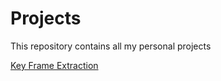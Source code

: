 # Projects
This repository contains all my personal projects

[Key Frame Extraction](https://nbviewer.jupyter.org/github/ChanchalKumarMaji/Projects/blob/master/Key_Frame_Extraction.ipynb)
